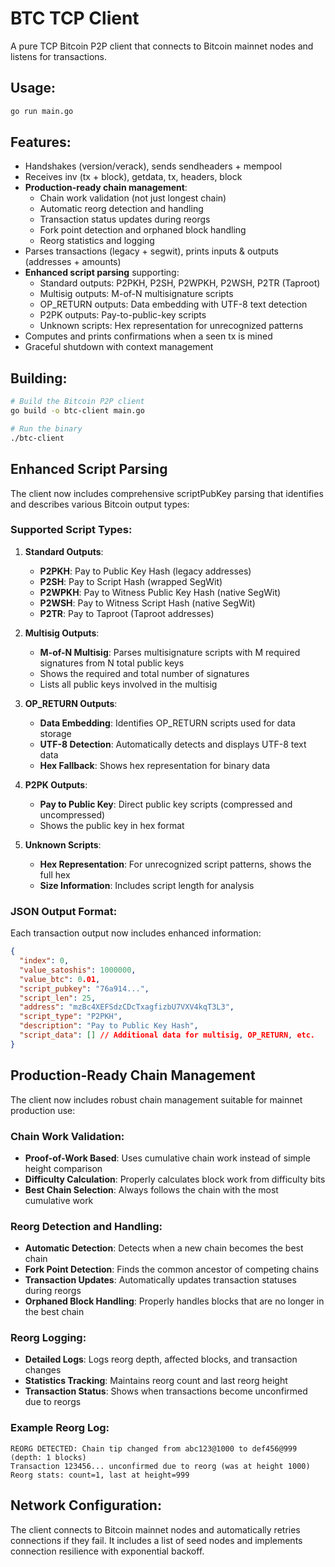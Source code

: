 # BTC TCP Client

A pure TCP Bitcoin P2P client that connects to Bitcoin mainnet nodes and listens for transactions.

## Usage:
```bash
go run main.go
```

## Features:
- Handshakes (version/verack), sends sendheaders + mempool
- Receives inv (tx + block), getdata, tx, headers, block
- **Production-ready chain management**:
  - Chain work validation (not just longest chain)
  - Automatic reorg detection and handling
  - Transaction status updates during reorgs
  - Fork point detection and orphaned block handling
  - Reorg statistics and logging
- Parses transactions (legacy + segwit), prints inputs & outputs (addresses + amounts)
- **Enhanced script parsing** supporting:
  - Standard outputs: P2PKH, P2SH, P2WPKH, P2WSH, P2TR (Taproot)
  - Multisig outputs: M-of-N multisignature scripts
  - OP_RETURN outputs: Data embedding with UTF-8 text detection
  - P2PK outputs: Pay-to-public-key scripts
  - Unknown scripts: Hex representation for unrecognized patterns
- Computes and prints confirmations when a seen tx is mined
- Graceful shutdown with context management

## Building:
```bash
# Build the Bitcoin P2P client
go build -o btc-client main.go

# Run the binary
./btc-client
```

## Enhanced Script Parsing

The client now includes comprehensive scriptPubKey parsing that identifies and describes various Bitcoin output types:

### Supported Script Types:

1. **Standard Outputs**:
   - **P2PKH**: Pay to Public Key Hash (legacy addresses)
   - **P2SH**: Pay to Script Hash (wrapped SegWit)
   - **P2WPKH**: Pay to Witness Public Key Hash (native SegWit)
   - **P2WSH**: Pay to Witness Script Hash (native SegWit)
   - **P2TR**: Pay to Taproot (Taproot addresses)

2. **Multisig Outputs**:
   - **M-of-N Multisig**: Parses multisignature scripts with M required signatures from N total public keys
   - Shows the required and total number of signatures
   - Lists all public keys involved in the multisig

3. **OP_RETURN Outputs**:
   - **Data Embedding**: Identifies OP_RETURN scripts used for data storage
   - **UTF-8 Detection**: Automatically detects and displays UTF-8 text data
   - **Hex Fallback**: Shows hex representation for binary data

4. **P2PK Outputs**:
   - **Pay to Public Key**: Direct public key scripts (compressed and uncompressed)
   - Shows the public key in hex format

5. **Unknown Scripts**:
   - **Hex Representation**: For unrecognized script patterns, shows the full hex
   - **Size Information**: Includes script length for analysis

### JSON Output Format:

Each transaction output now includes enhanced information:
```json
{
  "index": 0,
  "value_satoshis": 1000000,
  "value_btc": 0.01,
  "script_pubkey": "76a914...",
  "script_len": 25,
  "address": "mzBc4XEFSdzCDcTxagfizbU7VXV4kqT3L3",
  "script_type": "P2PKH",
  "description": "Pay to Public Key Hash",
  "script_data": [] // Additional data for multisig, OP_RETURN, etc.
}
```

## Production-Ready Chain Management

The client now includes robust chain management suitable for mainnet production use:

### Chain Work Validation:
- **Proof-of-Work Based**: Uses cumulative chain work instead of simple height comparison
- **Difficulty Calculation**: Properly calculates block work from difficulty bits
- **Best Chain Selection**: Always follows the chain with the most cumulative work

### Reorg Detection and Handling:
- **Automatic Detection**: Detects when a new chain becomes the best chain
- **Fork Point Detection**: Finds the common ancestor of competing chains
- **Transaction Updates**: Automatically updates transaction statuses during reorgs
- **Orphaned Block Handling**: Properly handles blocks that are no longer in the best chain

### Reorg Logging:
- **Detailed Logs**: Logs reorg depth, affected blocks, and transaction changes
- **Statistics Tracking**: Maintains reorg count and last reorg height
- **Transaction Status**: Shows when transactions become unconfirmed due to reorgs

### Example Reorg Log:
```
REORG DETECTED: Chain tip changed from abc123@1000 to def456@999 (depth: 1 blocks)
Transaction 123456... unconfirmed due to reorg (was at height 1000)
Reorg stats: count=1, last at height=999
```

## Network Configuration:
The client connects to Bitcoin mainnet nodes and automatically retries connections if they fail. It includes a list of seed nodes and implements connection resilience with exponential backoff.
